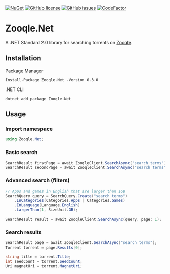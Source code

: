 [![NuGet](https://img.shields.io/nuget/v/Zooqle.Net.svg)](https://www.nuget.org/packages/Zooqle.Net)
[![GitHub license](https://img.shields.io/github/license/FurkanKambay/Zooqle.Net.svg)](https://github.com/FurkanKambay/Zooqle.Net/blob/master/LICENSE)
[![GitHub issues](https://img.shields.io/github/issues/FurkanKambay/Zooqle.Net.svg)](https://github.com/FurkanKambay/Zooqle.Net/issues)
[![CodeFactor](https://www.codefactor.io/repository/github/FurkanKambay/Zooqle.Net/badge)](https://www.codefactor.io/repository/github/FurkanKambay/Zooqle.Net)

# Zooqle.Net

A .NET Standard 2.0 library for searching torrents on [Zooqle](https://zooqle.com/).

## Installation

Package Manager
```
Install-Package Zooqle.Net -Version 0.3.0 
```

.NET CLI
```
dotnet add package Zooqle.Net 
```

## Usage

### Import namespace

```C#
using Zooqle.Net;
```

### Basic search

```C#
SearchResult firstPage = await ZooqleClient.SearchAsync("search terms");
SearchResult secondPage = await ZooqleClient.SearchAsync("search terms", page: 2);
```

### Advanced search (filters)

```C#
// Apps and games in English that are larger than 1GB
SearchQuery query = SearchQuery.Create("search terms")
    .InCategories(Categories.Apps | Categories.Games)
    .InLanguage(Language.English)
    .LargerThan(1, SizeUnit.GB);

SearchResult result = await ZooqleClient.SearchAsync(query, page: 1);
```

### Search results

```C#
SearchResult page = await ZooqleClient.SearchAsync("search terms");
Torrent torrent = page.Results[0];

string title = torrent.Title;
int seedCount = torrent.SeedCount;
Uri magnetUri = torrent.MagnetUri;
```
